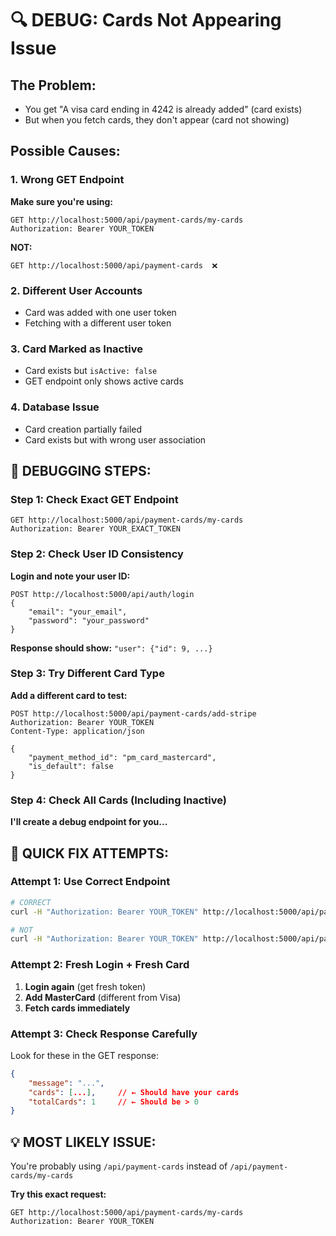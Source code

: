 # 🔍 DEBUG: Cards Not Appearing Issue

## **The Problem:**
- You get "A visa card ending in 4242 is already added" (card exists)
- But when you fetch cards, they don't appear (card not showing)

## **Possible Causes:**

### **1. Wrong GET Endpoint**
**Make sure you're using:**
```
GET http://localhost:5000/api/payment-cards/my-cards
Authorization: Bearer YOUR_TOKEN
```

**NOT:**
```
GET http://localhost:5000/api/payment-cards  ❌
```

### **2. Different User Accounts**
- Card was added with one user token
- Fetching with a different user token

### **3. Card Marked as Inactive**
- Card exists but `isActive: false`
- GET endpoint only shows active cards

### **4. Database Issue**
- Card creation partially failed
- Card exists but with wrong user association

## **🔧 DEBUGGING STEPS:**

### **Step 1: Check Exact GET Endpoint**
```
GET http://localhost:5000/api/payment-cards/my-cards
Authorization: Bearer YOUR_EXACT_TOKEN
```

### **Step 2: Check User ID Consistency**
**Login and note your user ID:**
```
POST http://localhost:5000/api/auth/login
{
    "email": "your_email",
    "password": "your_password"
}
```
**Response should show:** `"user": {"id": 9, ...}`

### **Step 3: Try Different Card Type**
**Add a different card to test:**
```
POST http://localhost:5000/api/payment-cards/add-stripe
Authorization: Bearer YOUR_TOKEN
Content-Type: application/json

{
    "payment_method_id": "pm_card_mastercard",
    "is_default": false
}
```

### **Step 4: Check All Cards (Including Inactive)**
**I'll create a debug endpoint for you...**

## **🚀 QUICK FIX ATTEMPTS:**

### **Attempt 1: Use Correct Endpoint**
```bash
# CORRECT
curl -H "Authorization: Bearer YOUR_TOKEN" http://localhost:5000/api/payment-cards/my-cards

# NOT
curl -H "Authorization: Bearer YOUR_TOKEN" http://localhost:5000/api/payment-cards
```

### **Attempt 2: Fresh Login + Fresh Card**
1. **Login again** (get fresh token)
2. **Add MasterCard** (different from Visa)
3. **Fetch cards immediately**

### **Attempt 3: Check Response Carefully**
Look for these in the GET response:
```json
{
    "message": "...",
    "cards": [...],     // ← Should have your cards
    "totalCards": 1     // ← Should be > 0
}
```

## **💡 MOST LIKELY ISSUE:**
You're probably using `/api/payment-cards` instead of `/api/payment-cards/my-cards`

**Try this exact request:**
```
GET http://localhost:5000/api/payment-cards/my-cards
Authorization: Bearer YOUR_TOKEN
```
